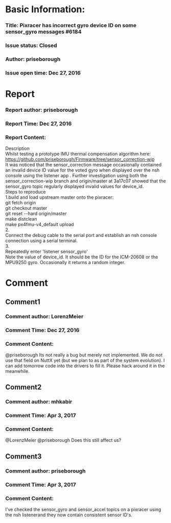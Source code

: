 # Basic Information:
### Title:  Pixracer has incorrect gyro device ID on some sensor_gyro messages #6184 
### Issue status: Closed
### Author: priseborough
### Issue open time: Dec 27, 2016
# Report
### Report author: priseborough
### Report Time: Dec 27, 2016
### Report Content:   
Description  
Whilst testing a prototype IMU thermal compensation algorithm here: https://github.com/priseborough/Firmware/tree/sensor_correction-wip  
It was noticed that the sensor_correction message occasionally contained an invalid device ID value for the voted gyro when displayed over the nsh console using the listener app . Further investigation using both the sensor_correction-wip branch and origin/master at 3a17c07 showed that the sensor_gyro topic regularly displayed invalid values for device_id.  
Steps to reproduce  
1.build and load upstream master onto the pixracer:  
git fetch origin    
git checkout master    
git reset --hard origin/master    
make distclean    
make px4fmu-v4_default upload  
2.    
Connect the debug cable to the serial port and establish an nsh console connection using a serial terminal.    
3.    
Repeatedly enter 'listener sensor_gyro'    
Note the value of device_id. It should be the ID for the ICM-20608 or the MPU9250 gyro. Occasionally it returns a random integer.  

# Comment
## Comment1
### Comment author: LorenzMeier
### Comment Time: Dec 27, 2016
### Comment Content:   
@priseborough Its not really a bug but merely not implemented. We do not use that field on NuttX yet (but we plan to as part of the system evolution). I can add tomorrow code into the drivers to fill it. Please hack around it in the meanwhile.  

## Comment2
### Comment author: mhkabir
### Comment Time: Apr 3, 2017
### Comment Content:   
@LorenzMeier @priseborough Does this still affect us?  

## Comment3
### Comment author: priseborough
### Comment Time: Apr 3, 2017
### Comment Content:   
I've checked the sensor_gyro and sensor_accel topics on a pixracer using the nsh listenerand they now contain consistent sensor ID's.  
